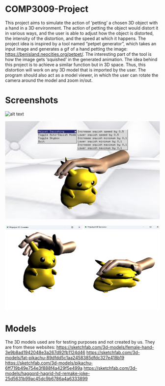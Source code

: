 # COMP3009-Project

This project aims to simulate the action of ‘petting’ a chosen 3D object with a hand in a 3D environment. The action of petting the object would distort it in various ways, and the user is able to adjust how the object is distorted, the intensity of the distortion, and the speed at which it happens. The project idea is inspired by a tool named “petpet generator”, which takes an input image and generates a gif of a hand petting the image: https://benisland.neocities.org/petpet/. The interesting part of the tool is how the image gets ‘squished’ in the generated animation. The idea behind this project is to achieve a similar function but in 3D space. Thus, this distortion will work on any 3D model that is imported by the user. The program should also act as a model viewer, in which the user can rotate the camera around the model and zoom in/out.

# Screenshots

![alt text](screenshots/recording.gif)

![alt text](screenshots/main.png)

![alt text](screenshots/squish.png)

# Models

The 3D models used are for testing purposes and not created by us. They are from these websites:
https://sketchfab.com/3d-models/female-hand-3e9b8ad1942048e3a267d92fb1124d46
https://sketchfab.com/3d-models/fat-pikachu-89dfdd5c1aa2458385dfdc327e418b19
https://sketchfab.com/3d-models/pikachu-6ff719b49e754e3f888f4a429f5e499a
https://sketchfab.com/3d-models/haggord-hagrid-hd-remake-joke-25d5631b99ac45dc9b6786a4a6333899